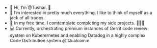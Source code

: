 - 👋 Hi, I’m @Tushar. 😬 
- 👀 I’m interested in pretty much everything. I like to think of myself as a jack of all trades.  
- 🌱 In my free time, I comtemplate completing my side projects. 🤷🏻‍♂️
- 💻 Currently, orchestrating premium instances of Gerrit code review system on Kuberernetes and enabling Datadog in a highly complex Code Distribution system @ Qualcomm.

